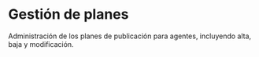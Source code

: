 # Gestión de planes

Administración de los planes de publicación para agentes, incluyendo alta, baja y modificación.

